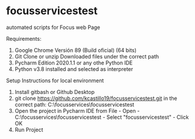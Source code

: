 # focusservicestest
automated scripts for Focus web Page

Requirements:
1. Google Chrome Versión 89 (Build oficial) (64 bits)
2. Git Clone or unzip Downloaded files under the correct path
3. Pycharm Edition 2020.1.1 or any othe Python IDE
4. Python v3.8 installed and selected as interpreter


Setup Instructions for local environment
1. Install gitbash or Github Desktop
2. git clone https://github.com/kcastillo19/focusservicestest.git in the correct path: C:\focusservices\focusservicestest 
3. Open the project in Pycharm IDE from File - Open - C:\focusservices\focusservicestest - Select "focusservicestest" - Click OK
4. Run Project

